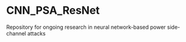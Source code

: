 # CNN_PSA_ResNet
Repository for ongoing research in neural network-based power side-channel attacks
